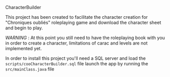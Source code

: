 CharacterBuilder

This project has been created to facilitate the character creation for "Chroniques oubliés" roleplaying game and download the
character sheet and begin to play.

_WARNING_ : At this point you still need to have the roleplaying book with you in order to create a character, limitations of carac and levels are not implemented yet.

In order to install this project you'll need a SQL server and load the ```scripts/cooCharacterBuilder.sql``` file
launch the app by running the ```src/mainClass.java``` file
